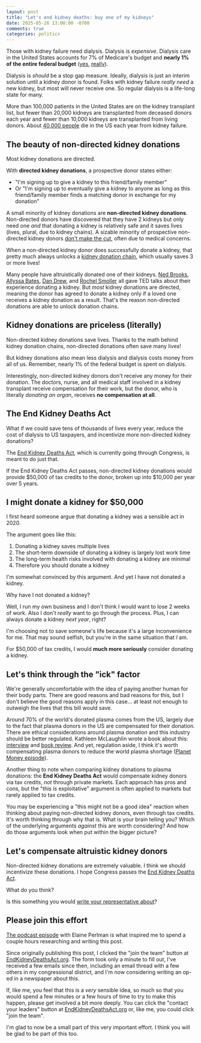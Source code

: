 ```yaml
---
layout: post
title: "Let's end kidney deaths: buy one of my kidneys"
date: 2025-05-26 13:00:00 -0700
comments: true
categories: politics
---
```


Those with kidney failure need dialysis.
Dialysis is *expensive*.
Dialysis care in the United States accounts for 7% of Medicare's budget and **nearly 1% of the entire federal budget** ([yes](https://strivehealth.com/news/patients-vs-profits-who-wins-in-the-traditional-u-s-dialysis-system/), [really](https://pharm.ucsf.edu/kidney/need/statistics)).

Dialysis is *should* be a stop gap measure.
Ideally, dialysis is just an interim solution until a kidney donor is found.
Folks with kidney failure *really need* a new kidney, but most will never receive one.
So regular dialysis is a life-long state for many.

More than 100,000 patients in the United States are on the kidney transplant list, but fewer than 20,000 kidneys are transplanted from deceased donors each year and fewer than 10,000 kidneys are transplanted from living donors.
About [40,000 people](https://reason.com/volokh/2025/04/10/end-kidney-deaths-act-reintroduced-in-congress/) die in the US each year from kidney failure.


## The beauty of non-directed kidney donations

Most kidney donations are directed.

With **directed kidney donations**, a prospective donor states either:

- "I'm signing up to give a kidney to this friend/family member"
- Or "I'm signing up to eventually give a kidney to anyone as long as this friend/family member finds a matching donor in exchange for my donation"

A small minority of kidney donations are **non-directed kidney donations**.
Non-directed donors have discovered that they have 2 kidneys but only need one *and* that donating a kidney is relatively safe and it saves lives (lives, plural, due to kidney chains).
A sizable minority of prospective non-directed kidney donors [don't make the cut](https://pmc.ncbi.nlm.nih.gov/articles/PMC7500709/), often due to medical concerns.

When a non-directed kidney donor does successfully donate a kidney, that pretty much always unlocks a [kidney donation chain](https://www.kidneyregistry.com/for-donors/kidney-donation-blog/what-is-a-kidney-donation-chain/), which usually saves 3 or more lives!

Many people have altruistically donated one of their kidneys.
[Ned Brooks](https://youtu.be/nhht9kslq04?feature=shared), [Allyssa Bates](https://youtu.be/SNs0GKxkmpE?feature=shared), [Dan Drew](https://youtu.be/fi4gZpp6lKA?feature=shared), and [Rochel Smoller](https://youtu.be/XygJ0A2lopg?feature=shared) all gave TED talks about their experience donating a kidney.
But *most* kidney donations are directed, meaning the donor has agreed to donate a kidney only if a loved one receives a kidney donation as a result.
That's the reason non-directed donations are able to unlock donation chains.


## Kidney donations are priceless (literally)

Non-directed kidney donations save lives.
Thanks to the math behind kidney donation chains, non-directed donations often save many lives!

But kidney donations also mean less dialysis and dialysis costs money from all of us.
Remember, nearly 1% of the federal budget is spent on dialysis.

Interestingly, non-directed kidney donors don't receive any money for their donation.
The doctors, nurse, and all medical staff involved in a kidney transplant receive compensation for their work, but the donor, who is literally *donating an organ*, receives **no compensation at all**.


## The End Kidney Deaths Act

What if we could save tens of thousands of lives every year, reduce the cost of dialysis to US taxpayers, and incentivize more non-directed kidney donations?

The [End Kidney Deaths Act][], which is currently going through Congress, is meant to do just that.

If the End Kidney Deaths Act passes, non-directed kidney donations would provide $50,000 of tax credits to the donor, broken up into $10,000 per year over 5 years.


## I might donate a kidney for $50,000

I first heard someone argue that donating a kidney was a sensible act in 2020.

The argument goes like this:

1. Donating a kidney saves multiple lives
2. The short-term downside of donating a kidney is largely lost work time
3. The long-term health risks involved with donating a kidney are minimal
4. Therefore you should donate a kidney

I'm somewhat convinced by this argument.
And yet I have not donated a kidney.

Why have I not donated a kidney?

Well, I run my own business and I don't think I would want to lose 2 weeks of work.
Also I don't *really* want to go through the process.
Plus, I can always donate a kidney *next year*, right?

I'm choosing not to save someone's life because it's a large inconvenience for me.
That may sound selfish, but you're in the same situation that *I* am.

For $50,000 of tax credits, I would **much more seriously** consider donating a kidney.


## Let's think through the "ick" factor

We're generally uncomfortable with the idea of paying another human for their body parts.
There are good reasons and bad reasons for this, but I don't believe the good reasons apply in this case... at least not enough to outweigh the lives that this bill would save.

Around 70% of the world's donated plasma comes from the US, largely due to the fact that plasma donors in the US are compensated for their donation.
There are ethical considerations around plasma donation and this industry should be better regulated.
Kathleen McLaughlin wrote a book about this: [interview](https://jacobin.com/2023/05/plasma-donation-industry-payment-inequality-poverty-big-pharma) and [book review](https://jacobin.com/2023/08/blood-money-book-review-plasma-donation-exploitation-labor).
And yet, regulation aside, I think it's worth compensating plasma donors to reduce the world plasma shortage ([Planet Money episode](https://www.npr.org/2021/05/14/996921658/blood-money)).

Another thing to note when comparing kidney donations to plasma donations: the **End Kidney Deaths Act** would compensate kidney donors via tax credits, *not* through private markets.
Each approach has pros and cons, but the "this is exploitative" argument is often applied to markets but rarely applied to tax credits.

You may be experiencing a "this might not be a good idea" reaction when thinking about paying non-directed kidney donors, even through tax credits.
It's worth thinking through why that is.
What is your brain telling you?
Which of the underlying arguments *against* this are worth considering?
And how do those arguments look when put within the bigger picture?


## Let's compensate altruistic kidney donors

Non-directed kidney donations are extremely valuable.
I think we should incentivize these donations.
I hope Congress passes the [End Kidney Deaths Act][].

What do you think?

Is this something you would [write your representative about](https://democracy.io)?

## Please join this effort

[The podcast episode](https://cnliberalism.org/posts/podcast-should-we-pay-kidney-donors-ft-elaine-perlman) with Elaine Perlman is what inspired me to spend a couple hours researching and writing this post.

Since originally publishing this post, I clicked the "join the team" button at [EndKidneyDeathsAct.org](https://www.endkidneydeathsact.org).
The form took only a minute to fill out, I've received a few emails since then, including an email thread with a few others in my congressional district, and I'm now considering writing an op-ed in a newspaper about this.

If, like me, you feel that this is a *very* sensible idea, so much so that you would spend a few minutes or a few hours of time to try to make this happen, please get involved a bit more deeply.
You can click the "contact your leaders" button at [EndKidneyDeathsAct.org](https://www.endkidneydeathsact.org) or, like me, you could click "join the team".

I'm glad to now be a small part of this very important effort.
I think you will be glad to be part of this too.


[end kidney deaths act]: https://www.congress.gov/bill/119th-congress/house-bill/2687/text
